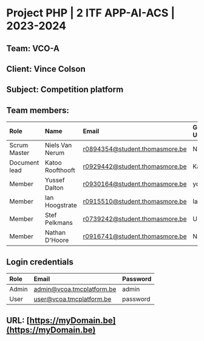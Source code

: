 # Project PHP | 2 ITF APP-AI-ACS | 2023-2024

## Team: VCO-A
## Client: Vince Colson
## Subject: Competition platform
## Team members:

| Role          | Name  | Email  | Github Username   |
|:--------------|:------|:-------|:------------------|
| Scrum Master  | Niels Van Nerum  | r0894354@student.thomasmore.be   | NielsVanNerum              |
| Document lead | Katoo Roofthooft  | r0929442@student.thomasmore.be   | KatooRoofthooft              |
| Member        | Yussef Dalton  | r0930164@student.thomasmore.be   | ydalton              |
| Member        | Ian Hoogstrate  | r0915510@student.thomasmore.be   | Ian0035              |
| Member        | Stef Pelkmans  | r0739242@student.thomasmore.be   | UmbralPrime              |
| Member        | Nathan D'Hoore  | r0916741@student.thomasmore.be   | NathanDhoore1              |

## Login credentials

| Role  | Email | Password |
|:------|:------|:---------|
| Admin | admin@vcoa.tmcplatform.be | admin |
| User  | user@vcoa.tmcplatform.be | password |

## URL: [https://myDomain.be](https://myDomain.be)
